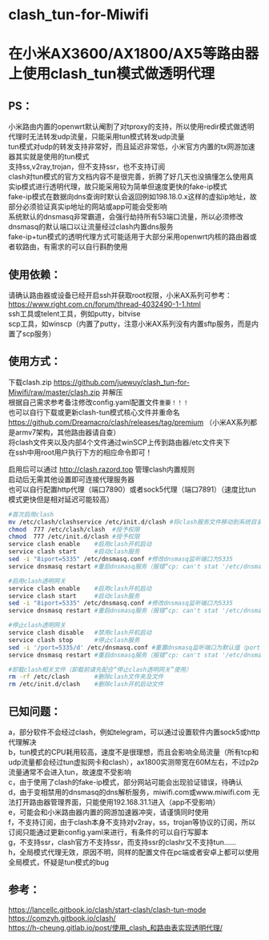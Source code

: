 # clash_tun-for-Miwifi
在小米AX3600/AX1800/AX5等路由器上使用clash_tun模式做透明代理
=====
PS：
--
小米路由内置的openwrt默认阉割了对tproxy的支持，所以使用redir模式做透明代理时无法转发udp流量，只能采用tun模式转发udp流量<br>
tun模式对udp的转发支持非常好，而且延迟非常低，小米官方内置的tx网游加速器其实就是使用的tun模式<br>
支持ss,v2ray,trojan，但不支持ssr，也不支持订阅<br>
clash对tun模式的官方文档内容不是很完善，折腾了好几天也没搞懂怎么使用真实ip模式进行透明代理，故只能采用较为简单但速度更快的fake-ip模式<br>
fake-ip模式在数据向dns查询时默认会返回例如198.18.0.x这样的虚拟ip地址，故部分必须验证真实ip地址的网站或app可能会受影响<br>
系统默认的dnsmasq非常霸道，会强行劫持所有53端口流量，所以必须修改dnsmasq的默认端口以让流量经过clash内置dns服务<br>
fake-ip+tun模式的透明代理方式可能适用于大部分采用openwrt内核的路由器或者软路由，有需求的可以自行斟酌使用<br>

使用依赖：
--
请确认路由器或设备已经开启ssh并获取root权限，小米AX系列可参考：https://www.right.com.cn/forum/thread-4032490-1-1.html<br>
ssh工具或telent工具，例如putty，bitvise<br>
scp工具，如winscp（内置了putty，注意小米AX系列没有内置sftp服务，而是内置了scp服务）<br>

使用方式：
--
下载clash.zip https://github.com/juewuy/clash_tun-for-Miwifi/raw/master/clash.zip 并解压<br>
根据自己需求参考备注修改config.yaml配置文件`重要！！！`<br>
也可以自行下载或更新clash-tun模式核心文件并重命名 https://github.com/Dreamacro/clash/releases/tag/premium （小米AX系列都是armv7架构，其他路由器请自查）<br>
将clash文件夹以及内部4个文件通过winSCP上传到路由器/etc文件夹下<br>
在ssh中用root用户执行下方的相应命令即可！<br>

启用后可以通过 http://clash.razord.top 管理clash内置规则<br>
启动后无需其他设置即可连接代理服务器<br>
也可以自行配置http代理（端口7890）或者sock5代理（端口7891）（速度比tun模式更快但是相对延迟可能较高）<br>
```sh
#首次启用clash
mv /etc/clash/clashservice /etc/init.d/clash #将clash服务文件移动到系统目录
chmod  777 /etc/clash/clash  #授予权限
chmod  777 /etc/init.d/clash #授予权限
service clash enable    #启用clash开机启动
service clash start     #启动clash服务
sed -i "8iport=5335" /etc/dnsmasq.conf #修改dnsmasq监听端口为5335
service dnsmasq restart #重启dnsmasq服务（报错“cp: can't stat '/etc/dnsmasq.d/*'……”可无视）
```
```sh
#启用clash透明网关
service clash enable    #启用clash开机启动
service clash start     #启动clash服务
sed -i "8iport=5335" /etc/dnsmasq.conf #修改dnsmasq监听端口为5335
service dnsmasq restart #重启dnsmasq服务（报错“cp: can't stat '/etc/dnsmasq.d/*'……”可无视）
```
```sh
#停止clash透明网关
service clash disable   #禁用clash开机启动
service clash stop      #停止clash服务
sed -i '/port=5335/d' /etc/dnsmasq.conf #重置dnsmasq监听端口为默认值（port:53)
service dnsmasq restart #重启dnsmasq服务（报错“cp: can't stat '/etc/dnsmasq.d/*'……”可无视，不放心可重启系统）
```
```sh
#卸载clash相关文件（卸载前请先配合“停止clash透明网关”使用）
rm -rf /etc/clash       #删除clash文件夹及文件
rm /etc/init.d/clash    #删除clash开机启动文件
```

已知问题：
--
a，部分软件不会经过clash，例如telegram，可以通过设置软件内置sock5或http代理解决<br>
b，tun模式的CPU耗用较高，速度不是很理想，而且会影响全局流量（所有tcp和udp流量都会经过tun虚拟网卡和clash），ax1800实测带宽在60M左右，不过p2p流量通常不会进入tun，故速度不受影响<br>
c，由于使用了clash的fake-ip模式，部分网站可能会出现验证错误，待确认<br>
d，由于变相禁用的dnsmasq的dns解析服务，miwifi.com或www.miwifi.com 无法打开路由器管理界面，只能使用192.168.31.1进入（app不受影响）<br>
e，可能会和小米路由器内置的网游加速器冲突，请谨慎同时使用<br>
f，不支持订阅，由于clash本身不支持对v2ray，ss，trojan等协议的订阅，所以订阅只能通过更新config.yaml来进行，有条件的可以自行写脚本<br>
g，不支持ssr，clash官方不支持ssr，而支持ssr的clashr又不支持tun……<br>
h，全局模式代理无效，原因不明，同样的配置文件在pc端或者安卓上都可以使用全局模式，怀疑是tun模式的bug

参考：
--
https://lancellc.gitbook.io/clash/start-clash/clash-tun-mode<br>
https://comzyh.gitbook.io/clash/<br>
https://h-cheung.gitlab.io/post/使用_clash_和路由表实现透明代理/<br>


